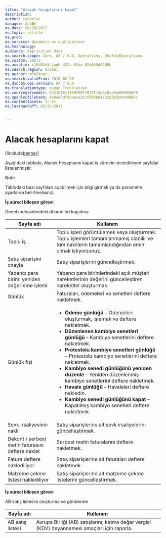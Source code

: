 ```yaml
---
title: "Alacak hesaplarını kapat"
description: 
author: twheeloc
manager: AnnBe
ms.date: 06/20/2017
ms.topic: article
ms.prod: 
ms.service: dynamics-ax-applications
ms.technology: 
audience: Application User
ms.search.scope: Core, AX 7.0.0, Operations, UnifiedOperations
ms.custom: 59372
ms.assetid: c18d83e5-4adb-422a-91be-82a665d8288b
ms.search.region: Global
ms.author: mfalkner
ms.search.validFrom: 2016-02-28
ms.dyn365.ops.version: AX 7.0.0
ms.translationtype: Human Translation
ms.sourcegitcommit: d421b161216d700f7819f1da8c0ca8ad089b5670
ms.openlocfilehash: 6e8e87df88aace213f50db617229383eba4d86ec
ms.contentlocale: tr-tr
ms.lasthandoff: 05/25/2017


---
```


# <a name="close-accounts-receivable"></a>Alacak hesaplarını kapat

[!include[banner](../includes/banner.md)]




Aşağıdaki tabloda, Alacak hesaplarını kapat iş sürecini destekleyen sayfalar listelenmiştir.

> [!NOTE] 
> Tablodaki bazı sayfaları açabilmek için bilgi girmeli ya da parametre ayarlarını belirtmelisiniz.

**İş süreci bileşen görevi**                   

Genel muhasebedeki dönemleri kapatma

| Sayfa adı                            | Kullanım                                                                                      |
|--------------------------------------|--------------------------------------------------------------------------------------------|
|Toplu iş                             | Toplu işleri görüntülemek veya oluşturmak. Toplu işlemleri tamamlanmamış olabilir ve tüm nakillerin tamamlandığından emin olmak istiyorsunuz.                                                                                                               |
|Satış siparişini onayla                   | Satış siparişlerini güncelleştirmek.                                                                       |
|Yabancı para birimi yeniden değerleme işlemi          | Yabancı para birimlerindeki açık müşteri hareketlerinin değerini güncelleştiren hareketler oluşturmak.                                                                                                                         |
| Günlük                              | Faturaları, ödemeleri ve senetleri deftere nakletmek.                                             |
| Günlük fişi                      |<ul><li>**Ödeme günlüğü** – Ödemeleri oluşturmak, işlemek ve deftere nakletmek.</li><li>**Düzenlenen kambiyo senetleri günlüğü** – Kambiyo senetlerini deftere nakletmek.</li><li>**Protestolu kambiyo senetleri günlüğü** – Protestolu kambiyo senetlerini deftere nakletmek.</li><li>**Kambiyo senedi günlüğünü yeniden düzenle** – Yeniden düzenlenmiş kambiyo senetlerini deftere nakletmek.</li><li>**Havale günlüğü** – Havaleleri deftere nakledin.</li><li>**Kambiyo senedi günlüğünü kapat** – Kapatılmış kambiyo senetleri deftere nakletmek</li></ul>                   |
| Sevk irsaliyesinin nakli                 | Satış siparişlerine ait sevk irsaliyelerini güncelleştirmek.                                                     |
| Dekont / serbest metin faturasını deftere naklet               | Serbest metin faturalarını deftere nakletmek.                                                                   |
| Fatura deftere naklediliyor                      | Satış siparişlerine ait faturaları deftere nakletmek.                                                            |
| Malzeme çekme listesi naklediliyor                 |Satış siparişlerine ait malzeme çekme listelerini güncelleştirmek.                                                      |

**İş süreci bileşen görevi**   

AB satış listesini oluşturma ve gönderme

| Sayfa adı                            | Kullanım                                                                                      |
|--------------------------------------|--------------------------------------------------------------------------------------------|
|AB satış listesi                         | Avrupa Birliği (AB) satışlarını, katma değer vergisi (KDV) beyannamesi amaçları için raporla.                                                                                                                           |








